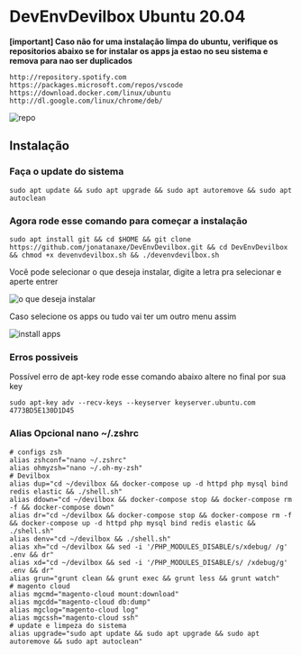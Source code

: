 # DevEnvDevilbox Ubuntu 20.04

**[important]
Caso não for uma instalação limpa do ubuntu, verifique os repositorios abaixo se for instalar os apps ja estao no seu sistema e remova para nao ser duplicados**
```
http://repository.spotify.com
https://packages.microsoft.com/repos/vscode
https://download.docker.com/linux/ubuntu
http://dl.google.com/linux/chrome/deb/
```
![repo](https://i.imgur.com/Jk4Uy6S.png)

## Instalação 

### Faça o update do sistema

```
sudo apt update && sudo apt upgrade && sudo apt autoremove && sudo apt autoclean
```

### Agora rode esse comando para começar a instalação

```
sudo apt install git && cd $HOME && git clone https://github.com/jonatanaxe/DevEnvDevilbox.git && cd DevEnvDevilbox && chmod +x devenvdevilbox.sh && ./devenvdevilbox.sh
```
Você pode selecionar o que deseja instalar, digite a letra pra selecionar e aperte entrer

![o que deseja instalar](https://i.imgur.com/JqD1Toi.png)

Caso selecione os apps ou tudo vai ter um outro menu assim 

![install apps](https://i.imgur.com/gOMsclV.png)


### Erros possiveis

Possível erro de apt-key rode esse comando abaixo altere no final por sua key
```
sudo apt-key adv --recv-keys --keyserver keyserver.ubuntu.com 4773BD5E130D1D45
```

### Alias Opcional nano ~/.zshrc

```
# configs zsh
alias zshconf="nano ~/.zshrc"
alias ohmyzsh="nano ~/.oh-my-zsh"
# Devilbox
alias dup="cd ~/devilbox && docker-compose up -d httpd php mysql bind redis elastic && ./shell.sh"
alias ddown="cd ~/devilbox && docker-compose stop && docker-compose rm -f && docker-compose down"
alias dr="cd ~/devilbox && docker-compose stop && docker-compose rm -f && docker-compose up -d httpd php mysql bind redis elastic && ./shell.sh"
alias denv="cd ~/devilbox && ./shell.sh"
alias xh="cd ~/devilbox && sed -i '/PHP_MODULES_DISABLE/s/xdebug/ /g' .env && dr"
alias xd="cd ~/devilbox && sed -i '/PHP_MODULES_DISABLE/s/ /xdebug/g' .env && dr"
alias grun="grunt clean && grunt exec && grunt less && grunt watch"
# magento cloud 
alias mgcmd="magento-cloud mount:download"
alias mgcdd="magento-cloud db:dump"
alias mgclog="magento-cloud log"
alias mgcssh="magento-cloud ssh"
# update e limpeza do sistema
alias upgrade="sudo apt update && sudo apt upgrade && sudo apt autoremove && sudo apt autoclean"
```
